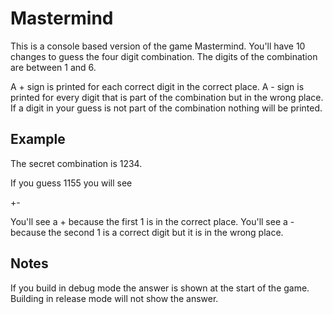 # Mastermind

This is a console based version of the game Mastermind. You'll have 10 changes to guess the four digit combination. The digits of the combination are between 1 and 6.

A + sign is printed for each correct digit in the correct place. A - sign is printed for every digit that is part of the combination but in the wrong place. If a digit in your guess is not part of the combination nothing will be printed.

## Example
The secret combination is 1234.

If you guess 1155 you will see

+-

You'll see a + because the first 1 is in the correct place. You'll see a - because the second 1 is a correct digit but it is in the wrong place.

## Notes
If you build in debug mode the answer is shown at the start of the game. Building in release mode will not show the answer.
